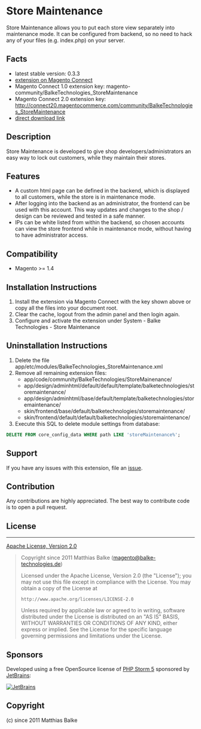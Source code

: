 # Store Maintenance

Store Maintenance allows you to put each store view separately into maintenance mode. It can be configured from backend, so no need to hack any of your files (e.g. index.php) on your server.

## Facts
 * latest stable version: 0.3.3
 * [extension on Magento Connect](http://www.magentocommerce.com/magento-connect/store-maintenance.html)
 * Magento Connect 1.0 extension key: magento-community/BalkeTechnologies_StoreMaintenance
 * Magento Connect 2.0 extension key: http://connect20.magentocommerce.com/community/BalkeTechnologies_StoreMaintenance
 * [direct download link](https://github.com/matthiasbalke/magento-store-maintenance/releases)

## Description
Store Maintenance is developed to give shop developers/administrators an easy way to lock out customers, while they maintain their stores.

## Features
 * A custom html page can be defined in the backend, which is displayed to all customers, while the store is in maintenance mode.
 * After logging into the backend as an administrator, the frontend can be used with this account. This way updates and changes to the shop / design can be reviewed and tested in a safe manner.
 * IPs can be white listed from within the backend, so chosen accounts can view the store frontend while in maintenance mode, without having to have administrator access.

## Compatibility
 * Magento >= 1.4

## Installation Instructions
1. Install the extension via Magento Connect with the key shown above or copy all the files into your document root.
2. Clear the cache, logout from the admin panel and then login again.
3. Configure and activate the extension under System - Balke Technologies - Store Maintenance

## Uninstallation Instructions
1. Delete the file app/etc/modules/BalkeTechnologies_StoreMaintenance.xml
2. Remove all remaining extension files:
    * app/code/community/BalkeTechnologies/StoreMainenance/
    * app/design/adminhtml/default/default/template/balketechnologies/storemaintenance/
    * app/design/adminhtml/base/default/template/balketechnologies/storemaintenance/
    * skin/frontend/base/default/balketechnologies/storemaintenance/
    * skin/frontend/default/default/balketechnologies/storemaintenance/
3. Execute this SQL to delete module settings from database:  
```sql
DELETE FROM core_config_data WHERE path LIKE 'storeMaintenance%';
```

## Support
If you have any issues with this extension, file an [issue](https://github.com/matthiasbalke/magento-store-maintenance/issues/new).

## Contribution
Any contributions are highly appreciated. The best way to contribute code is to open a pull request.

## License
- - -
[Apache License, Version 2.0](http://www.apache.org/licenses/LICENSE-2.0.html)

> Copyright since 2011 Matthias Balke (magento@balke-technologies.de)
> 
> Licensed under the Apache License, Version 2.0 (the "License");
> you may not use this file except in compliance with the License.
> You may obtain a copy of the License at
> 
>     http://www.apache.org/licenses/LICENSE-2.0
> 
> Unless required by applicable law or agreed to in writing, software
> distributed under the License is distributed on an "AS IS" BASIS,
> WITHOUT WARRANTIES OR CONDITIONS OF ANY KIND, either express or implied.
> See the License for the specific language governing permissions and
> limitations under the License.

## Sponsors
Developed using a free OpenSource license of [PHP Storm 5](http://www.jetbrains.com/phpstorm/) sponsored by [JetBrains](http://www.jetbrains.com/):

[![JetBrains](http://www.jetbrains.com/img/logos/logo_jetbrains_small.gif "JetBrains")](http://www.jetbrains.com/)

## Copyright
(c) since 2011 Matthias Balke
